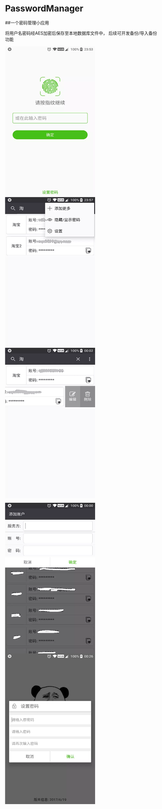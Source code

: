 # PasswordManager
##一个密码管理小应用

将用户名密码经AES加密后保存至本地数据库文件中， 后续可开发备份/导入备份功能

<img src="images/enter.webp" width = "295" height = "492" align=center /> <img src="images/main.webp" width = "295" height = "492" align=center /> <img src="images/edit.webp" width = "295" height = "492" align=center />

<img src="images/add.webp" width = "295" height = "492" align=center /> <img src="images/setting.webp" width = "295" height = "492" align=center />


